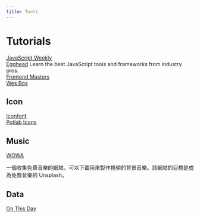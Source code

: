 ```yaml
---
title: Tools
---
```


# Tutorials

[JavaScript Weekly](https://javascriptweekly.com/)  
[Egghead](https://egghead.io/)  Learn the best JavaScript tools and frameworks from industry pros.  
[Frontend Masters](https://frontendmasters.com)  
[Wes Bos](https://wesbos.com/)  

## Icon

[Iconfont](https://www.iconfont.cn/)  
[Potlab Icons](http://www.potlabicons.com/)  

## Music

[WOWA](https://www.wowa.me/)

一個收集免費音樂的網站，可以下載用來製作視頻的背景音樂。該網站的目標是成為免費音樂的 Unsplash。

## Data

[On This Day](https://www.onthisday.com/)  